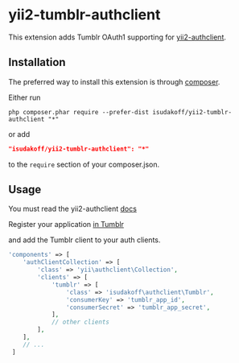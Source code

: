 # yii2-tumblr-authclient

This extension adds Tumblr OAuth1 supporting for [yii2-authclient](https://github.com/yiisoft/yii2-authclient).

## Installation

The preferred way to install this extension is through [composer](http://getcomposer.org/download/).

Either run

```
php composer.phar require --prefer-dist isudakoff/yii2-tumblr-authclient "*"
```

or add

```json
"isudakoff/yii2-tumblr-authclient": "*"
```

to the `require` section of your composer.json.

## Usage

You must read the yii2-authclient [docs](https://github.com/yiisoft/yii2-authclient/tree/master/docs/guide)

Register your application [in Tumblr](https://www.tumblr.com/oauth/apps)

and add the Tumblr client to your auth clients.

```php
'components' => [
    'authClientCollection' => [
        'class' => 'yii\authclient\Collection',
        'clients' => [
            'tumblr' => [
                'class' => 'isudakoff\authclient\Tumblr',
                'consumerKey' => 'tumblr_app_id',
                'consumerSecret' => 'tumblr_app_secret',
            ],
            // other clients
        ],
    ],
    // ...
 ]
 ```